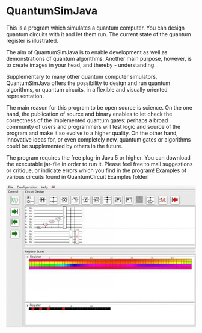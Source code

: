# QuantumSimJava

This is a program which simulates a quantum computer. You can design quantum circuits with it and let them run. The current state of the quantum register is illustrated.

The aim of QuantumSimJava is to enable development as well as demonstrations of quantum algorithms. Another main purpose, however, is to create images in your head, and thereby - understanding.

Supplementary to many other quantum computer simulators, QuantumSimJava offers the possibility to design and run quantum algorithms, or quantum circuits, in a flexible and visually oriented representation.

The main reason for this program to be open source is science. On the one hand, the publication of source and binary enables to let check the correctness of the implemented quantum gates: perhaps a broad community of users and programmers will test logic and source of the program and make it so evolve to a higher quality. On the other hand, innovative ideas for, or even completely new, quantum gates or algorithms could be supplemented by others in the future.

The program requires the free plug-in Java 5 or higher. You can download the executable jar-file in order to run it. Please feel free to mail suggestions or critique, or indicate errors which you find in the program! Examples of various circuits found in QuantumCircuit Examples folder!


![Visualization of a qubit register during a quantum algorithm](https://github.com/rpanda123/QuantumSimJava/blob/main/ImageExampleQuantumSim.jfif)


